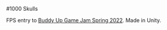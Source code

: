 #1000 Skulls

FPS entry to [Buddy Up Game Jam Spring 2022](https://itch.io/jam/buddy-up-jam-spring-2022).
Made in Unity.